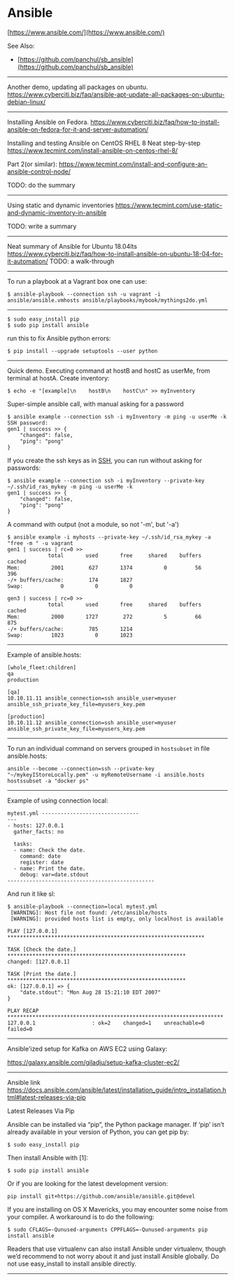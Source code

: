 # Ansible

[https://www.ansible.com/](https://www.ansible.com/)

See Also:

- [https://github.com/panchul/sb_ansible](https://github.com/panchul/sb_ansible)

---

Another demo, updating all packages on ubuntu.
https://www.cyberciti.biz/faq/ansible-apt-update-all-packages-on-ubuntu-debian-linux/

---

Installing Ansible on Fedora.
https://www.cyberciti.biz/faq/how-to-install-ansible-on-fedora-for-it-and-server-automation/

Installing and testing Ansible on CentOS RHEL 8
Neat step-by-step
https://www.tecmint.com/install-ansible-on-centos-rhel-8/

Part 2(or similar):
https://www.tecmint.com/install-and-configure-an-ansible-control-node/

TODO: do the summary


---

Using static and dynamic inventories
https://www.tecmint.com/use-static-and-dynamic-inventory-in-ansible

TODO: write a summary

 
---

Neat summary of Ansible for Ubuntu 18.04lts
https://www.cyberciti.biz/faq/how-to-install-ansible-on-ubuntu-18-04-for-it-automation/
TODO: a walk-through

---

To run a playbook at a Vagrant box one can use:  

    $ ansible-playbook --connection ssh -u vagrant -i ansible/ansible.vmhosts ansible/playbooks/mybook/mythings2do.yml

---

    $ sudo easy_install pip
    $ sudo pip install ansible
 
run this to fix Ansible python errors:

    $ pip install --upgrade setuptools --user python

---

Quick demo. Executing command at hostB and hostC as userMe, from terminal at hostA.
Create inventory:

    $ echo -e "[example]\n    hostB\n    hostC\n" >> myInventory

Super-simple ansible call, with manual asking for a password
    
    $ ansible example --connection ssh -i myInventory -m ping -u userMe -k
    SSH password: 
    gen1 | success >> {
        "changed": false, 
        "ping": "pong"
    }

If you create the ssh keys as in [SSH](SSH.md), you can run without asking for passwords:

    $ ansible example --connection ssh -i myInventory --private-key ~/.ssh/id_ras_mykey -m ping -u userMe -k
    gen1 | success >> {
        "changed": false, 
        "ping": "pong"
    }

A command with output (not a module, so not '-m', but '-a')

    $ ansible example -i myhosts --private-key ~/.ssh/id_rsa_mykey -a "free -m " -u vagrant
    gen1 | success | rc=0 >>
                 total       used       free     shared    buffers     cached
    Mem:          2001        627       1374          0         56        396
    -/+ buffers/cache:        174       1827
    Swap:            0          0          0
    
    gen3 | success | rc=0 >>
                 total       used       free     shared    buffers     cached
    Mem:          2000       1727        272          5         66        875
    -/+ buffers/cache:        785       1214
    Swap:         1023          0       1023

---

Example of ansible.hosts:

    [whole_fleet:children]
    qa
    production

    [qa]
    10.10.11.11 ansible_connection=ssh ansible_user=myuser ansible_ssh_private_key_file=myusers_key.pem

    [production]
    10.10.11.12 ansible_connection=ssh ansible_user=myuser ansible_ssh_private_key_file=myusers_key.pem

---

To run an individual command on servers grouped in ```hostsubset``` in file ansible.hosts:

    ansible --become --connection=ssh --private-key "~/mykeyIStoreLocally.pem" -u myRemoteUsername -i ansible.hosts hostssubset -a "docker ps"

---

Example of using connection local:

    mytest.yml -------------------------------
    ---
    - hosts: 127.0.0.1
      gather_facts: no
      
      tasks:
      - name: Check the date.
        command: date
        register: date
      - name: Print the date.
        debug: var=date.stdout
    -----------------------------------------------

And run it like sl:

    $ ansible-playbook --connection=local mytest.yml
     [WARNING]: Host file not found: /etc/ansible/hosts
     [WARNING]: provided hosts list is empty, only localhost is available
    
    PLAY [127.0.0.1] ***************************************************************
    
    TASK [Check the date.] *********************************************************
    changed: [127.0.0.1]
    
    TASK [Print the date.] *********************************************************
    ok: [127.0.0.1] => {
        "date.stdout": "Mon Aug 28 15:21:10 EDT 2007"
    }
    
    PLAY RECAP *********************************************************************
    127.0.0.1                  : ok=2    changed=1    unreachable=0    failed=0   

---

Ansible'ized setup for Kafka on AWS EC2 using Galaxy:

https://galaxy.ansible.com/giladju/setup-kafka-cluster-ec2/

---

Ansible link
https://docs.ansible.com/ansible/latest/installation_guide/intro_installation.html#latest-releases-via-pip
 
Latest Releases Via Pip

Ansible can be installed via “pip”, the Python package manager. If ‘pip’ isn’t already available in your version of Python, you can get pip by:

    $ sudo easy_install pip

Then install Ansible with [1]:

    $ sudo pip install ansible

Or if you are looking for the latest development version:

    pip install git+https://github.com/ansible/ansible.git@devel

If you are installing on OS X Mavericks, you may encounter some noise from your compiler. A workaround is to do the following:

    $ sudo CFLAGS=-Qunused-arguments CPPFLAGS=-Qunused-arguments pip install ansible

Readers that use virtualenv can also install Ansible under virtualenv, though we’d recommend to not worry about it and just install Ansible globally. Do not use easy_install to install ansible directly.

---